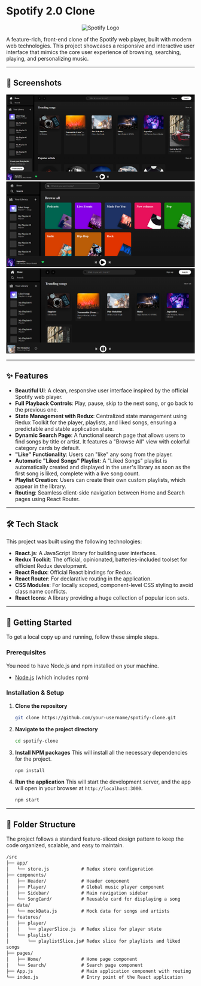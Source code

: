 # Spotify 2.0 Clone

<p align="center">
  <img src="https://storage.googleapis.com/pr-newsroom-wp/1/2018/11/Spotify_Logo_RGB_White.png" alt="Spotify Logo" width="400"/>
</p>

A feature-rich, front-end clone of the Spotify web player, built with modern web technologies. This project showcases a responsive and interactive user interface that mimics the core user experience of browsing, searching, playing, and personalizing music.

---

## 📸 Screenshots

![alt text](image01.png)
![alt text](image02.png)
![alt text](image03.png)

---

## ✨ Features

- **Beautiful UI**: A clean, responsive user interface inspired by the official Spotify web player.
- **Full Playback Controls**: Play, pause, skip to the next song, or go back to the previous one.
- **State Management with Redux**: Centralized state management using Redux Toolkit for the player, playlists, and liked songs, ensuring a predictable and stable application state.
- **Dynamic Search Page**: A functional search page that allows users to find songs by title or artist. It features a "Browse All" view with colorful category cards by default.
- **"Like" Functionality**: Users can "like" any song from the player.
- **Automatic "Liked Songs" Playlist**: A "Liked Songs" playlist is automatically created and displayed in the user's library as soon as the first song is liked, complete with a live song count.
- **Playlist Creation**: Users can create their own custom playlists, which appear in the library.
- **Routing**: Seamless client-side navigation between Home and Search pages using React Router.

---

## 🛠️ Tech Stack

This project was built using the following technologies:

- **React.js**: A JavaScript library for building user interfaces.
- **Redux Toolkit**: The official, opinionated, batteries-included toolset for efficient Redux development.
- **React Redux**: Official React bindings for Redux.
- **React Router**: For declarative routing in the application.
- **CSS Modules**: For locally scoped, component-level CSS styling to avoid class name conflicts.
- **React Icons**: A library providing a huge collection of popular icon sets.

---

## 🚀 Getting Started

To get a local copy up and running, follow these simple steps.

### Prerequisites

You need to have Node.js and npm installed on your machine.
- [Node.js](https://nodejs.org/) (which includes npm)

### Installation & Setup

1.  **Clone the repository**
    ```sh
    git clone https://github.com/your-username/spotify-clone.git
    ```

2.  **Navigate to the project directory**
    ```sh
    cd spotify-clone
    ```

3.  **Install NPM packages**
    This will install all the necessary dependencies for the project.
    ```sh
    npm install
    ```

4.  **Run the application**
    This will start the development server, and the app will open in your browser at `http://localhost:3000`.
    ```sh
    npm start
    ```

---

## 📂 Folder Structure

The project follows a standard feature-sliced design pattern to keep the code organized, scalable, and easy to maintain.

```
/src
├── app/
│   └── store.js            # Redux store configuration
├── components/
│   ├── Header/             # Header component
│   ├── Player/             # Global music player component
│   ├── Sidebar/            # Main navigation sidebar
│   └── SongCard/           # Reusable card for displaying a song
├── data/
│   └── mockData.js         # Mock data for songs and artists
├── features/
│   ├── player/
│   │   └── playerSlice.js  # Redux slice for player state
│   └── playlist/
│       └── playlistSlice.js# Redux slice for playlists and liked songs
├── pages/
│   ├── Home/               # Home page component
│   └── Search/             # Search page component
├── App.js                  # Main application component with routing
└── index.js                # Entry point of the React application
```